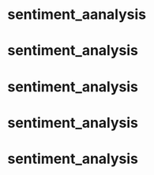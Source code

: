 # sentiment_aanalysis
# sentiment_analysis
# sentiment_analysis
# sentiment_analysis
# sentiment_analysis
